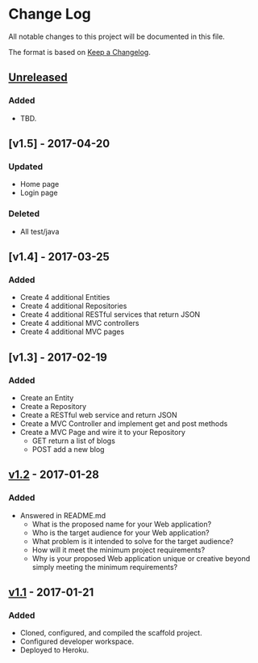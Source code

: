 # Change Log
All notable changes to this project will be documented in this file.

The format is based on [Keep a Changelog](http://keepachangelog.com/).

## [Unreleased]
### Added
- TBD.

## [v1.5] - 2017-04-20
### Updated
- Home page
- Login page
### Deleted
- All test/java


## [v1.4] - 2017-03-25
### Added
- Create 4 additional Entities 
- Create 4 additional Repositories
- Create 4 additional RESTful services that return JSON
- Create 4 additional MVC controllers
- Create 4 additional MVC pages

## [v1.3] - 2017-02-19
### Added
- Create an Entity
- Create a Repository
- Create a RESTful web service and return JSON
- Create a MVC Controller and implement get and post methods
- Create a MVC Page and wire it to your Repository
    - GET return a list of blogs
    - POST add a new blog
    
## [v1.2] - 2017-01-28
### Added
- Answered in README.md
    - What is the proposed name for your Web application?
    - Who is the target audience for your Web application?
    - What problem is it intended to solve for the target audience?
    - How will it meet the minimum project requirements?
    - Why is your proposed Web application unique or creative beyond simply meeting the minimum requirements?

## [v1.1] - 2017-01-21
### Added
- Cloned, configured, and compiled the scaffold project.
- Configured developer workspace.
- Deployed to Heroku.

[Unreleased]: https://github.com/infsci2560sp17/full-stack-web-HaoY16/compare/v1.2...HEAD
[v1.2]: https://github.com/infsci2560sp17/full-stack-web-HaoY16/compare/v1.1...v1.2
[v1.1]: https://github.com/infsci2560sp17/full-stack-web-HaoY16/compare/...v1.1
